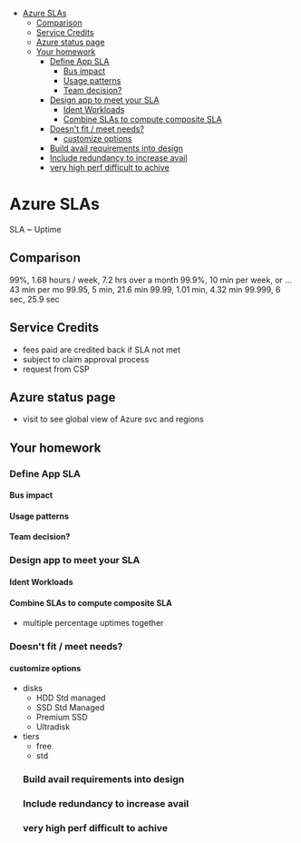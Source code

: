 - [Azure SLAs](#azure-slas)
  - [Comparison](#comparison)
  - [Service Credits](#service-credits)
  - [Azure status page](#azure-status-page)
  - [Your homework](#your-homework)
    - [Define App SLA](#define-app-sla)
      - [Bus impact](#bus-impact)
      - [Usage patterns](#usage-patterns)
      - [Team decision?](#team-decision)
    - [Design app to meet your SLA](#design-app-to-meet-your-sla)
      - [Ident Workloads](#ident-workloads)
      - [Combine SLAs to compute composite SLA](#combine-slas-to-compute-composite-sla)
    - [Doesn't fit / meet needs?](#doesnt-fit--meet-needs)
      - [customize options](#customize-options)
    - [Build avail requirements into design](#build-avail-requirements-into-design)
    - [Include redundancy to increase avail](#include-redundancy-to-increase-avail)
    - [very high perf difficult to achive](#very-high-perf-difficult-to-achive)

# Azure SLAs


SLA ~ Uptime

## Comparison
99%, 1.68 hours / week, 7.2 hrs over a month
99.9%, 10 min per week, or ... 43 min per mo
99.95, 5 min, 21.6 min
99.99, 1.01 min, 4.32 min
99.999, 6 sec, 25.9 sec

## Service Credits
* fees paid are credited back if SLA not met
* subject to claim approval process
* request from CSP 

## Azure status page
* visit to see global view of Azure svc and regions

## Your homework
### Define App SLA
#### Bus impact
#### Usage patterns
#### Team decision?
### Design app to meet your SLA
#### Ident Workloads
#### Combine SLAs to compute composite SLA
* multiple percentage uptimes together
### Doesn't fit / meet needs?
#### customize options
* disks
  * HDD Std managed
  * SSD Std Managed
  * Premium SSD
  * Ultradisk
* tiers
  * free
  * std
  ### Build avail requirements into design
  ### Include redundancy to increase avail
  ### very high perf difficult to achive